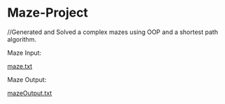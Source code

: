 # Maze-Project

//Generated and Solved a complex mazes using OOP and a shortest path algorithm.

Maze Input:

[maze.txt](https://github.com/avi20025/Maze-Project/files/12591605/maze.txt)






Maze Output:


[mazeOutput.txt](https://github.com/avi20025/Maze-Project/files/12591606/mazeOutput.txt)
